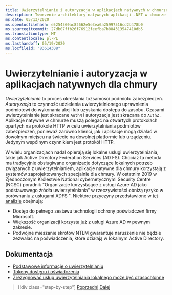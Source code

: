 ```yaml
---
title: Uwierzytelnianie i autoryzacja w aplikacjach natywnych w chmurze
description: Tworzenie architektury natywnych aplikacji .NET w chmurze dla platformy Azure | Uwierzytelnianie i autoryzacja w natywnych aplikacjach w chmurze
ms.date: 05/13/2020
ms.openlocfilehash: e5254560ac82662e5e3ea6a25997516cd2b478b0
ms.sourcegitcommit: 27db07ffb26f76912feefba7b884313547410db5
ms.translationtype: MT
ms.contentlocale: pl-PL
ms.lasthandoff: 05/19/2020
ms.locfileid: "83614308"
---
```

# <a name="authentication-and-authorization-in-cloud-native-apps"></a>Uwierzytelnianie i autoryzacja w aplikacjach natywnych dla chmury

*Uwierzytelnianie* to proces określania tożsamości podmiotu zabezpieczeń. *Autoryzacja* to czynność udzielenia uwierzytelnionego uprawnienia podmiotowi do wykonania akcji lub uzyskania dostępu do zasobu. Czasami uwierzytelnianie jest skracane `AuthN` i autoryzacja jest skracana do `AuthZ` . Aplikacje natywne w chmurze muszą polegać na otwartych protokołach opartych na protokole HTTP w celu uwierzytelniania podmiotów zabezpieczeń, ponieważ zarówno klienci, jak i aplikacje mogą działać w dowolnym miejscu na świecie na dowolnej platformie lub urządzeniu. Jedynym wspólnym czynnikiem jest protokół HTTP.

W wielu organizacjach nadal opierają się lokalne usługi uwierzytelniania, takie jak Active Directory Federation Services (AD FS). Chociaż ta metoda ma tradycyjnie obsługiwane organizacje dotyczące lokalnych potrzeb związanych z uwierzytelnianiem, aplikacje natywne dla chmury korzystają z systemów zaprojektowanych specjalnie dla chmury. W ostatnim 2019 w Zjednoczonym Królestwie National cybernetycznymi Security Centre (NCSC) poradnik "Organizacje korzystające z usługi Azure AD jako podstawowego źródła uwierzytelniania" w rzeczywistości obniżą ryzyko w porównaniu z usługami ADFS ". Niektóre przyczyny przedstawione w [tej analizie](https://oxfordcomputergroup.com/resources/o365-security-native-cloud-authentication/) obejmują:

- Dostęp do pełnego zestawu technologii ochrony poświadczeń firmy Microsoft.
- Większość organizacji korzysta już z usługi Azure AD w pewnym zakresie.
- Podwójne mieszanie skrótów NTLM gwarantuje naruszenie nie będzie zezwalać na poświadczenia, które działają w lokalnym Active Directory.

## <a name="references"></a>Dokumentacja

- [Podstawowe informacje o uwierzytelnianiu](https://docs.microsoft.com/azure/active-directory/develop/authentication-scenarios)
- [Tokeny dostępu i oświadczenia](https://docs.microsoft.com/azure/active-directory/develop/access-tokens)
- [Zrezygnować usług uwierzytelniania lokalnego może być czasochłonne](https://oxfordcomputergroup.com/resources/o365-security-native-cloud-authentication/)

>[!div class="step-by-step"]
>[Poprzedni](identity.md) 
> [Dalej](azure-active-directory.md)

